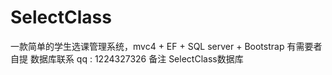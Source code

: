 # SelectClass
一款简单的学生选课管理系统，mvc4 + EF + SQL server  + Bootstrap
有需要者自提
数据库联系 qq : 1224327326  备注 SelectClass数据库
